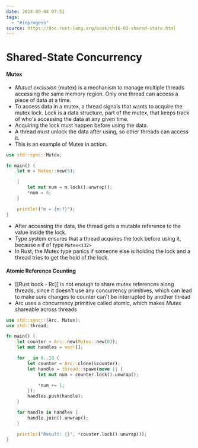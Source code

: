 ```yaml
---
date: 2024-09-04 07:51
tags:
  - "#inprogess"
source: https://doc.rust-lang.org/book/ch16-03-shared-state.html
---
```

# Shared-State Concurrency

#### Mutex
- *Mutual exclusion* (mutex) is a mechanism to manage multiple threads accessing the same memory region. Only one thread can access a piece of data at a time.
-  To access data in a mutex, a thread signals that wants to acquire the mutex lock. Lock is a data structure, part of the mutex, that keeps track of who's accessing the data at any given time. 
- Acquiring the lock must happen before using the data. 
- A thread must unlock the data after using, so other threads can access it. 
- This is an example of Mutex in action. 
```rust
use std::sync::Mutex;

fn main() {
    let m = Mutex::new(5);

    {
        let mut num = m.lock().unwrap();
        *num = 6;
    }

    println!("m = {m:?}");
}
```
- After accessing the data, the thread gets a mutable reference to the value inside the lock.
- Type system ensures that a thread acquires the lock before using it, because `m` if of type `Mutex<i32>`
- In Rust, the Mutex type panics if someone else is holding the lock and a thread tries to get the hold of the lock. 

#### Atomic Reference Counting
- [[Rust book - Rc]] is not enough to share mutex references along threads, since it doesn't use any concurrency primitives, which can lead to make sure changes to counter can't be interrupted by another thread
- Arc uses a concurrency primitive called atomic, which makes *Mutex* shareable across threads
```rust
use std::sync::{Arc, Mutex};
use std::thread;

fn main() {
    let counter = Arc::new(Mutex::new(0));
    let mut handles = vec![];

    for _ in 0..10 {
        let counter = Arc::clone(&counter);
        let handle = thread::spawn(move || {
            let mut num = counter.lock().unwrap();

            *num += 1;
        });
        handles.push(handle);
    }

    for handle in handles {
        handle.join().unwrap();
    }

    println!("Result: {}", *counter.lock().unwrap());
}
```